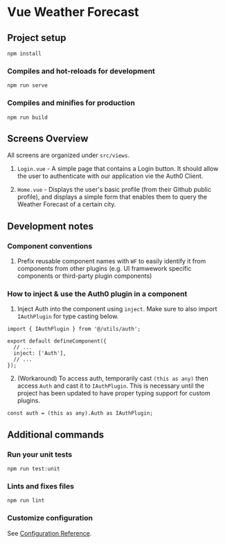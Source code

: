 # Vue Weather Forecast

## Project setup

```
npm install
```

### Compiles and hot-reloads for development

```
npm run serve
```

### Compiles and minifies for production

```
npm run build
```

## Screens Overview

All screens are organized under `src/views`.

1. `Login.vue` - A simple page that contains a Login button. It should allow the user to authenticate with our application vie the Auth0 Client.

2. `Home.vue` - Displays the user's basic profile (from their Github public profile), and displays a simple form that enables them to query the Weather Forecast of a certain city.


## Development notes



### Component conventions

1. Prefix reusable component names with `WF` to easily identify it from components from other plugins (e.g. UI framwework specific components or third-party plugin components)

### How to inject & use the Auth0 plugin in a component

1. Inject Auth into the component using `inject`. Make sure to also import `IAuthPlugin` for type casting below.

```
import { IAuthPlugin } from '@/utils/auth';

export default defineComponent({
  // ...
  inject: ['Auth'],
  // ...
});
```

2. (Workaround) To access auth, temporarily cast `(this as any)` then access `Auth` and cast it to `IAuthPlugin`. This is necessary until the project has been updated to have proper typing support for custom plugins.

```
const auth = (this as any).Auth as IAuthPlugin;
```

## Additional commands

### Run your unit tests

```
npm run test:unit
```

### Lints and fixes files

```
npm run lint
```

### Customize configuration

See [Configuration Reference](https://cli.vuejs.org/config/).
